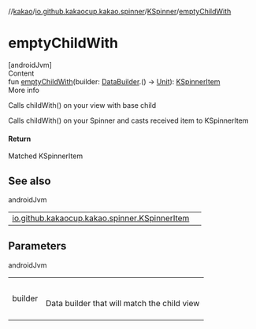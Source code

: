 //[kakao](../../../index.md)/[io.github.kakaocup.kakao.spinner](../index.md)/[KSpinner](index.md)/[emptyChildWith](empty-child-with.md)



# emptyChildWith  
[androidJvm]  
Content  
fun [emptyChildWith](empty-child-with.md)(builder: [DataBuilder](../../io.github.kakaocup.kakao.list/-data-builder/index.md).() -> [Unit](https://kotlinlang.org/api/latest/jvm/stdlib/kotlin/-unit/index.html)): [KSpinnerItem](../-k-spinner-item/index.md)  
More info  


Calls childWith() on your view with base child



Calls childWith() on your Spinner and casts received item to KSpinnerItem



#### Return  


Matched KSpinnerItem



## See also  
  
androidJvm  
  
| | |
|---|---|
| <a name="io.github.kakaocup.kakao.spinner/KSpinner/emptyChildWith/#kotlin.Function1[io.github.kakaocup.kakao.list.DataBuilder,kotlin.Unit]/PointingToDeclaration/"></a>[io.github.kakaocup.kakao.spinner.KSpinnerItem](../-k-spinner-item/index.md)| <a name="io.github.kakaocup.kakao.spinner/KSpinner/emptyChildWith/#kotlin.Function1[io.github.kakaocup.kakao.list.DataBuilder,kotlin.Unit]/PointingToDeclaration/"></a>|
  


## Parameters  
  
androidJvm  
  
| | |
|---|---|
| <a name="io.github.kakaocup.kakao.spinner/KSpinner/emptyChildWith/#kotlin.Function1[io.github.kakaocup.kakao.list.DataBuilder,kotlin.Unit]/PointingToDeclaration/"></a>builder| <a name="io.github.kakaocup.kakao.spinner/KSpinner/emptyChildWith/#kotlin.Function1[io.github.kakaocup.kakao.list.DataBuilder,kotlin.Unit]/PointingToDeclaration/"></a><br><br>Data builder that will match the child view<br><br>|
  
  



